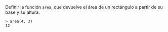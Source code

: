 Definir la función ```area```, que devuelve el área de un rectángulo a partir de su base y su altura.

```
> area(4, 3)
12
```

